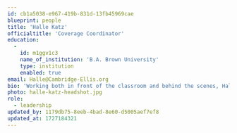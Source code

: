 ```yaml
---
id: cb1a5038-e967-419b-831d-13fb45969cae
blueprint: people
title: 'Halle Katz'
officialtitle: 'Coverage Coordinator'
education:
  -
    id: m1ggv1c3
    name_of_institution: 'B.A. Brown University'
    type: institution
    enabled: true
email: Halle@Cambridge-Ellis.org
bio: 'Working both in front of the classroom and behind the scenes, Halle considers herself a professional connection-builder. After graduating from Brown University, Halle began her career in education and youth development, first at Bentley University and then at The Steppingstone Foundation, where she worked with hundreds of middle and high school families as a student support counselor. Continuing her equity-focused work, Halle pivoted to social-emotional literacy consulting with Gateway Access to Jewish Education and immersed herself in the Greater Boston community as a dance, movement, and wellness leader for people of all ages and abilities. Most recently, Halle partnered with Open Door Arts to bring to life an integrative dance program for neurodiverse learners at The Higginson Inclusion School in Roxbury, MA. This year, Halle is thrilled to be joining Wellesley Theatre Project as a choreographer for their 2024-2025 production season. Previous teaching credits include JCC Boston, BPS Summer Early Focus, Dance for All People, Urbanity Dance, Babson College, Brown University, Temple Aliyah, Needham Community Education, and her own Movement & More. Halle holds certifications from The Embody Lab, Kripalu School of Mindful Outdoor Education, and Brain-Compatible Dance Education Teaching Institute.'
photo: halle-katz-headshot.jpg
role:
  - leadership
updated_by: 1179db75-8eeb-4bad-8e60-d5005aef7ef8
updated_at: 1727184321
---
```

